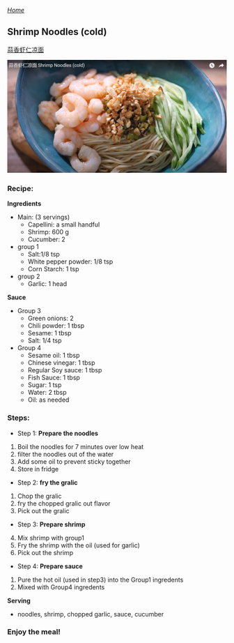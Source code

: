 *[Home](https://wanlicn.github.io/restaurant/)*
## Shrimp Noodles (cold)

[蒜香虾仁凉面](https://www.youtube.com/watch?v=sjEP07HHKC8)

![蒜香虾仁凉面](./Images/XGJ-ShrimpNoodles-cold.jpg)

### Recipe:
**Ingredients**
* Main: (3 servings)
  * Capellini: a small handful 
  * Shrimp: 600 g
  * Cucumber: 2  
* group 1
  * Salt:1/8 tsp
  * White pepper powder: 1/8 tsp
  * Corn Starch: 1 tsp 
* group 2
  * Garlic: 1 head
 
 **Sauce**
* Group 3
  * Green onions: 2
  * Chili powder: 1 tbsp
  * Sesame: 1 tbsp
  * Salt: 1/4 tsp
* Group 4
  * Sesame oil: 1 tbsp
  * Chinese vinegar: 1 tbsp
  * Regular Soy sauce: 1 tbsp
  * Fish Sauce: 1 tbsp
  * Sugar: 1 tsp
  * Water: 2 tbsp
  * Oil: as needed

### Steps:
- Step 1: **Prepare the noodles**
1. Boil the noodles for 7 minutes over low heat
2. filter the noodles out of the water
3. Add some oil to prevent sticky together
4. Store in fridge
- Step 2: **fry the gralic**
1. Chop the gralic
2. fry the chopped gralic out flavor
3. Pick out the gralic
- Step 3: **Prepare shrimp**
4. Mix shrimp with group1
5. Fry the shrimp with the oil (used for garlic)
6. Pick out the shrimp
- Step 4: **Prepare sauce**
1. Pure the hot oil (used in step3) into the Group1 ingredents 
2. Mixed with Group4 ingredents

**Serving**
  - noodles, shrimp, chopped garlic, sauce, cucumber

### Enjoy the meal!
